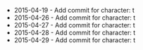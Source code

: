 - 2015-04-19 - Add commit for character: t
- 2015-04-26 - Add commit for character: t
- 2015-04-27 - Add commit for character: t
- 2015-04-28 - Add commit for character: t
- 2015-04-29 - Add commit for character: t
